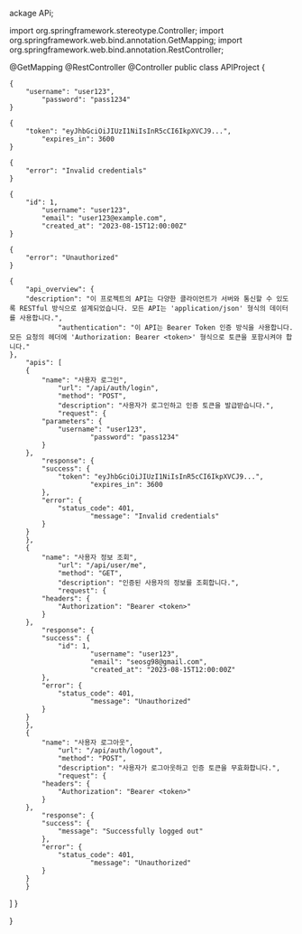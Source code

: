ackage APi;

import org.springframework.stereotype.Controller;
import org.springframework.web.bind.annotation.GetMapping;
import org.springframework.web.bind.annotation.RestController;

@GetMapping
@RestController
@Controller
public class APIProject {

    {
        "username": "user123",
            "password": "pass1234"
    }

    {
        "token": "eyJhbGciOiJIUzI1NiIsInR5cCI6IkpXVCJ9...",
            "expires_in": 3600
    }

    {
        "error": "Invalid credentials"
    }

    {
        "id": 1,
            "username": "user123",
            "email": "user123@example.com",
            "created_at": "2023-08-15T12:00:00Z"
    }

    {
        "error": "Unauthorized"
    }

    {
        "api_overview": {
        "description": "이 프로젝트의 API는 다양한 클라이언트가 서버와 통신할 수 있도록 RESTful 방식으로 설계되었습니다. 모든 API는 'application/json' 형식의 데이터를 사용합니다.",
                "authentication": "이 API는 Bearer Token 인증 방식을 사용합니다. 모든 요청의 헤더에 'Authorization: Bearer <token>' 형식으로 토큰을 포함시켜야 합니다."
    },
        "apis": [
        {
            "name": "사용자 로그인",
                "url": "/api/auth/login",
                "method": "POST",
                "description": "사용자가 로그인하고 인증 토큰을 발급받습니다.",
                "request": {
            "parameters": {
                "username": "user123",
                        "password": "pass1234"
            }
        },
            "response": {
            "success": {
                "token": "eyJhbGciOiJIUzI1NiIsInR5cCI6IkpXVCJ9...",
                        "expires_in": 3600
            },
            "error": {
                "status_code": 401,
                        "message": "Invalid credentials"
            }
        }
        },
        {
            "name": "사용자 정보 조회",
                "url": "/api/user/me",
                "method": "GET",
                "description": "인증된 사용자의 정보를 조회합니다.",
                "request": {
            "headers": {
                "Authorization": "Bearer <token>"
            }
        },
            "response": {
            "success": {
                "id": 1,
                        "username": "user123",
                        "email": "seosg98@gmail.com",
                        "created_at": "2023-08-15T12:00:00Z"
            },
            "error": {
                "status_code": 401,
                        "message": "Unauthorized"
            }
        }
        },
        {
            "name": "사용자 로그아웃",
                "url": "/api/auth/logout",
                "method": "POST",
                "description": "사용자가 로그아웃하고 인증 토큰을 무효화합니다.",
                "request": {
            "headers": {
                "Authorization": "Bearer <token>"
            }
        },
            "response": {
            "success": {
                "message": "Successfully logged out"
            },
            "error": {
                "status_code": 401,
                        "message": "Unauthorized"
            }
        }
        }
  ]
    }

}

